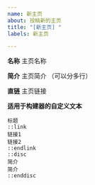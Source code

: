 ```yaml
---
name: 新主页
about: 投稿新的主页
title: "[新主页] "
labels: 新主页

---
```


**名称**
主页名称

**简介**
主页简介
（可以分多行）

**直链**
主页链接

**适用于构建器的自定义文本**
```
标题
::link
链接1
链接2
::endlink
::disc
简介
简介
::enddisc
```
